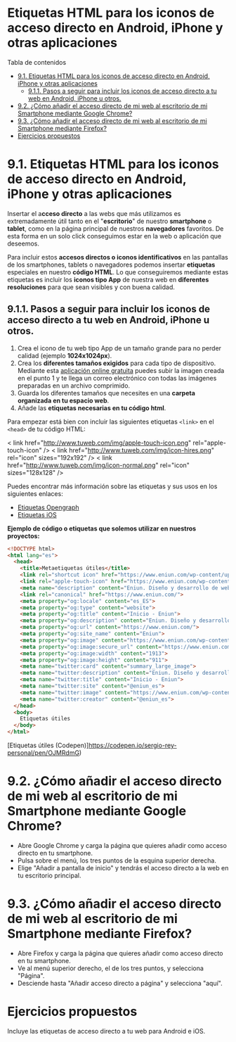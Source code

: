 # Etiquetas HTML para los iconos de acceso directo en Android, iPhone y otras aplicaciones

Tabla de contenidos

-   [9.1. Etiquetas HTML para los iconos de acceso directo en Android, iPhone y otras aplicaciones](#91-Etiquetas-HTML-para-los-iconos-de-acceso-directo-en-Android-iPhone-y-otras-aplicaciones)
    -   [9.1.1. Pasos a seguir para incluir los iconos de acceso directo a tu web en Android, iPhone u otros.](#911-Pasos-a-seguir-para-incluir-los-iconos-de-acceso-directo-a-tu-web-en-Android-iPhone-u-otros)
-   [9.2. ¿Cómo añadir el acceso directo de mi web al escritorio de mi Smartphone mediante Google Chrome? ](#92-¿Cómo-añadir-el-acceso-directo-de-mi-web-al-escritorio-de-mi-Smartphone-mediante-Google-Chrome?)
-   [9.3. ¿Cómo añadir el acceso directo de mi web al escritorio de mi Smartphone mediante Firefox? ](#93-¿Cómo-añadir-el-acceso-directo-de-mi-web-al-escritorio-de-mi-Smartphone-mediante-Firefox?)
-   [Ejercicios propuestos](#Ejercicios-propuestos)

# 9.1. Etiquetas HTML para los iconos de acceso directo en Android, iPhone y otras aplicaciones

Insertar el a**cceso directo** a las webs que más utilizamos es extremadamente útil tanto en el "**escritorio**" de nuestro **smartphone** o **tablet**, como en la página principal de nuestros **navegadores** favoritos. De esta forma en un solo click conseguimos estar en la web o aplicación que deseemos.

Para incluir estos **accesos directos o iconos identificativos** en las pantallas de los smartphones, tablets o navegadores podemos insertar **etiquetas** especiales en nuestro **código HTML**. Lo que conseguiremos mediante estas etiquetas es incluir los **iconos tipo App** de nuestra web en **diferentes resoluciones** para que sean visibles y con buena calidad.

## 9.1.1. Pasos a seguir para incluir los iconos de acceso directo a tu web en Android, iPhone u otros.

1.  Crea el icono de tu web tipo App de un tamaño grande para no perder calidad (ejemplo **1024x1024px**).
2.  Crea los **diferentes tamaños exigidos** para cada tipo de dispositivo. Mediante esta [aplicación online gratuita](https://makeappicon.com/) puedes subir la imagen creada en el punto 1 y te llega un correo electrónico con todas las imágenes preparadas en un archivo comprimido.
3.  Guarda los diferentes tamaños que necesites en una **carpeta organizada en tu espacio web**.
4.  Añade las **etiquetas necesarias en tu código html**.

Para empezar está bien con incluir las siguientes etiquetas `<link>` en el `<head>` de tu código HTML:

< link href="http://www.tuweb.com/img/apple-touch-icon.png" rel="apple-touch-icon" />
< link href="http://www.tuweb.com/img/icon-hires.png" rel="icon" sizes="192x192" />
< link href="http://www.tuweb.com/img/icon-normal.png" rel="icon" sizes="128x128" />

Puedes encontrar más información sobre las etiquetas y sus usos en los siguientes enlaces:

-   [Etiquetas Opengraph](https://ogp.me/)
-   [Etiquetas iOS](https://developer.apple.com/library/archive/documentation/AppleApplications/Reference/SafariWebContent/ConfiguringWebApplications/ConfiguringWebApplications.htm)

**Ejemplo de código o etiquetas que solemos utilizar en nuestros proyectos:**

```html
<!DOCTYPE html>
<html lang="es">  
  <head>    
    <title>Metaetiquetas útiles</title>  
    <link rel="shortcut icon" href="https://www.eniun.com/wp-content/uploads/favicon.png" type="image/x-icon">
    <link rel="apple-touch-icon" href="https://www.eniun.com/wp-content/uploads/emiun-apple.png">
    <meta name="description" content="Eniun. Diseño y desarrollo de webs corporativas. Servicios de marketing digital y social media. ¡Haz despegar tu negocio con nosotros! Consúltanos">
    <link rel="canonical" href="https://www.eniun.com/">
    <meta property="og:locale" content="es_ES">
    <meta property="og:type" content="website">
    <meta property="og:title" content="Inicio - Eniun">
    <meta property="og:description" content="Eniun. Diseño y desarrollo de webs corporativas. Servicios de marketing digital y social media. ¡Haz despegar tu negocio con nosotros! Consúltanos">
    <meta property="og:url" content="https://www.eniun.com/">
    <meta property="og:site_name" content="Eniun">
    <meta property="og:image" content="https://www.eniun.com/wp-content/uploads/eniun-background-first-home.jpg">
    <meta property="og:image:secure_url" content="https://www.eniun.com/wp-content/uploads/eniun-background-first-home.jpg">
    <meta property="og:image:width" content="1913">
    <meta property="og:image:height" content="911">
    <meta name="twitter:card" content="summary_large_image">
    <meta name="twitter:description" content="Eniun. Diseño y desarrollo de webs corporativas. Servicios de marketing digital y social media. ¡Haz despegar tu negocio con nosotros! Consúltanos">
    <meta name="twitter:title" content="Inicio - Eniun">
    <meta name="twitter:site" content="@eniun_es">
    <meta name="twitter:image" content="https://www.eniun.com/wp-content/uploads/eniun-background-first-home.jpg">
    <meta name="twitter:creator" content="@eniun_es">
  </head>  
  <body>    
    Etiquetas útiles
  </body>  
</html>
```

[Etiquetas útiles (Codepen)]https://codepen.io/sergio-rey-personal/pen/OJMRdmG)

# 9.2. ¿Cómo añadir el acceso directo de mi web al escritorio de mi Smartphone mediante Google Chrome? 

-   Abre Google Chrome y carga la página que quieres añadir como acceso directo en tu smartphone.
-   Pulsa sobre el menú, los tres puntos de la esquina superior derecha.
-   Elige "Añadir a pantalla de inicio" y tendrás el acceso directo a la web en tu escritorio principal.

# 9.3. ¿Cómo añadir el acceso directo de mi web al escritorio de mi Smartphone mediante Firefox? 

-   Abre Firefox y carga la página que quieres añadir como acceso directo en tu smartphone.
-   Ve al menú superior derecho, el de los tres puntos, y selecciona "Página".
-   Desciende hasta "Añadir acceso directo a página" y selecciona "aquí".

# Ejercicios propuestos

Incluye las etiquetas de acceso directo a tu web para Android e iOS.